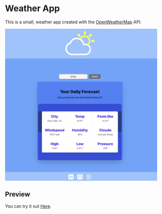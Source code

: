 # Weather App

This is a small, weather app created with the [OpenWeatherMap](https://openweathermap.org/) API.
<p>
  <img src="public/weatherApp.png" width="500" height="500">
</p>

## Preview
You can try it out [Here](https://weather-app-one-theta.vercel.app/).

